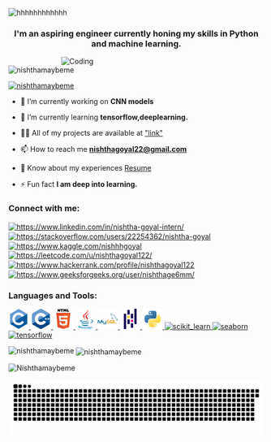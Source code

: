 ![hhhhhhhhhhhh](https://github.com/Nishthamaybeme/Nishthamaybeme/assets/143293250/80276d9a-aefa-4e8e-a0aa-96041551e696)

<h3 align="center">I'm an aspiring engineer currently honing my skills in Python and machine learning.</h3>
<img align="right" alt="Coding" width="400" src="https://mir-s3-cdn-cf.behance.net/project_modules/disp/601014116770475.6068beff4640a.gif">
<p align="left"> <img src="https://komarev.com/ghpvc/?username=nishthamaybeme&label=Profile%20views&color=0e75b6&style=flat" alt="nishthamaybeme" /> </p> 
<p align="left"> <a href="https://github.com/ryo-ma/github-profile-trophy"> <img src="https://github-profile-trophy.vercel.app/?username=nishthamaybeme" alt="nishthamaybeme" /> </a> </p>

- 🔭 I’m currently working on **CNN models**

- 🌱 I’m currently learning **tensorflow,deeplearning.**

- 👨‍💻 All of my projects are available at ["link"]("link")

- 📫 How to reach me **nishthagoyal22@gmail.com**

- 📄 Know about my experiences [Resume](https://drive.google.com/drive/folders/1iAg_gnoF0TO59BhKLMRB6Gu3MgHjUPLf?usp=drive_link)

- ⚡ Fun fact **I am deep into learning.**

<h3 align="left">Connect with me:</h3>
<p align="left">
<a href="www.linkedin.com/in/nishtha-goyal-intern" target="blank"><img align="center" src="https://raw.githubusercontent.com/rahuldkjain/github-profile-readme-generator/master/src/images/icons/Social/linked-in-alt.svg" alt="https://www.linkedin.com/in/nishtha-goyal-intern/" height="30" width="40" /></a>
<a href="https://stackoverflow.com/users/https://stackoverflow.com/users/22254362/nishtha-goyal" target="blank"><img align="center" src="https://raw.githubusercontent.com/rahuldkjain/github-profile-readme-generator/master/src/images/icons/Social/stack-overflow.svg" alt="https://stackoverflow.com/users/22254362/nishtha-goyal" height="30" width="40" /></a>
<a href="https://kaggle.com/https://www.kaggle.com/nishhhgoyal" target="blank"><img align="center" src="https://raw.githubusercontent.com/rahuldkjain/github-profile-readme-generator/master/src/images/icons/Social/kaggle.svg" alt="https://www.kaggle.com/nishhhgoyal" height="30" width="40" /></a>
<a href="https://www.leetcode.com/https://leetcode.com/u/nishthagoyal122/" target="blank"><img align="center" src="https://raw.githubusercontent.com/rahuldkjain/github-profile-readme-generator/master/src/images/icons/Social/leet-code.svg" alt="https://leetcode.com/u/nishthagoyal122/" height="30" width="40" /></a>
<a href="https://www.hackerearth.com/https://www.hackerrank.com/profile/nishthagoyal122" target="blank"><img align="center" src="https://raw.githubusercontent.com/rahuldkjain/github-profile-readme-generator/master/src/images/icons/Social/hackerearth.svg" alt="https://www.hackerrank.com/profile/nishthagoyal122" height="30" width="40" /></a>
<a href="https://auth.geeksforgeeks.org/user/https://www.geeksforgeeks.org/user/nishthage6mm/" target="blank"><img align="center" src="https://raw.githubusercontent.com/rahuldkjain/github-profile-readme-generator/master/src/images/icons/Social/geeks-for-geeks.svg" alt="https://www.geeksforgeeks.org/user/nishthage6mm/" height="30" width="40" /></a>
</p>

<h3 align="left">Languages and Tools:</h3>
<p align="left"> <a href="https://www.cprogramming.com/" target="_blank" rel="noreferrer"> <img src="https://raw.githubusercontent.com/devicons/devicon/master/icons/c/c-original.svg" alt="c" width="40" height="40"/> </a> <a href="https://www.w3schools.com/cpp/" target="_blank" rel="noreferrer"> <img src="https://raw.githubusercontent.com/devicons/devicon/master/icons/cplusplus/cplusplus-original.svg" alt="cplusplus" width="40" height="40"/> </a> <a href="https://www.w3.org/html/" target="_blank" rel="noreferrer"> <img src="https://raw.githubusercontent.com/devicons/devicon/master/icons/html5/html5-original-wordmark.svg" alt="html5" width="40" height="40"/> </a> <a href="https://www.java.com" target="_blank" rel="noreferrer"> <img src="https://raw.githubusercontent.com/devicons/devicon/master/icons/java/java-original.svg" alt="java" width="40" height="40"/> </a> <a href="https://www.mysql.com/" target="_blank" rel="noreferrer"> <img src="https://raw.githubusercontent.com/devicons/devicon/master/icons/mysql/mysql-original-wordmark.svg" alt="mysql" width="40" height="40"/> </a> <a href="https://pandas.pydata.org/" target="_blank" rel="noreferrer"> <img src="https://raw.githubusercontent.com/devicons/devicon/2ae2a900d2f041da66e950e4d48052658d850630/icons/pandas/pandas-original.svg" alt="pandas" width="40" height="40"/> </a> <a href="https://www.python.org" target="_blank" rel="noreferrer"> <img src="https://raw.githubusercontent.com/devicons/devicon/master/icons/python/python-original.svg" alt="python" width="40" height="40"/> </a> <a href="https://scikit-learn.org/" target="_blank" rel="noreferrer"> <img src="https://upload.wikimedia.org/wikipedia/commons/0/05/Scikit_learn_logo_small.svg" alt="scikit_learn" width="40" height="40"/> </a> <a href="https://seaborn.pydata.org/" target="_blank" rel="noreferrer"> <img src="https://seaborn.pydata.org/_images/logo-mark-lightbg.svg" alt="seaborn" width="40" height="40"/> </a> <a href="https://www.tensorflow.org" target="_blank" rel="noreferrer"> <img src="https://www.vectorlogo.zone/logos/tensorflow/tensorflow-icon.svg" alt="tensorflow" width="40" height="40"/> </a> </p>

<p><img align="left" src="https://github-readme-stats.vercel.app/api/top-langs?username=nishthamaybeme&show_icons=true&locale=en&layout=compact" alt="nishthamaybeme" /></p>

<p>&nbsp;<img align="center" src="https://github-readme-stats.vercel.app/api?username=nishthamaybeme&show_icons=true&locale=en" alt="nishthamaybeme" /></p>

<p><img align="center" src="https://github-readme-streak-stats.herokuapp.com/?user=nishthamaybeme&" alt="Nishthamaybeme" /></p>


![snake gif](https://github.com/Nishthamaybeme/Nishthamaybeme/blob/output/snake.svg)

